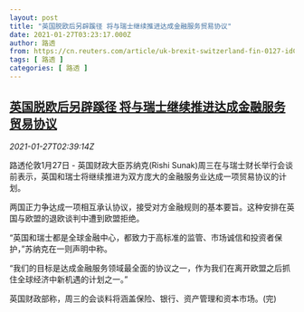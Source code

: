 ```yaml
---
layout: post
title: "英国脱欧后另辟蹊径 将与瑞士继续推进达成金融服务贸易协议"
date: 2021-01-27T03:23:17.000Z
author: 路透
from: https://cn.reuters.com/article/uk-brexit-switzerland-fin-0127-idCNKBS29W08Q
tags: [ 路透 ]
categories: [ 路透 ]
---
```

<!--1611717797000-->
[英国脱欧后另辟蹊径 将与瑞士继续推进达成金融服务贸易协议](https://cn.reuters.com/article/uk-brexit-switzerland-fin-0127-idCNKBS29W08Q)
------

<div>
<div><i>2021-01-27T02:39:14Z</i></div><p>路透伦敦1月27日 - 英国财政大臣苏纳克(Rishi Sunak)周三在与瑞士财长举行会谈前表示，英国和瑞士将继续推进为双方庞大的金融服务业达成一项贸易协议的计划。</p><p>两国正力争达成一项相互承认协议，接受对方金融规则的基本要旨。这种安排在英国与欧盟的退欧谈判中遭到欧盟拒绝。</p><p>“英国和瑞士都是全球金融中心，都致力于高标准的监管、市场诚信和投资者保护，”苏纳克在一则声明中称。</p><p>“我们的目标是达成金融服务领域最全面的协议之一，作为我们在离开欧盟之后抓住全球经济中新机遇的计划之一。”</p><p>英国财政部称，周三的会谈料将涵盖保险、银行、资产管理和资本市场。(完)</p>
</div>
